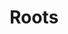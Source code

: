 ---
word: "true"

types: "word"

title: "Roots"

categories: ['']

tags: ['Roots']

arabic: 'الجذور'

arexps: []

enwords: ['Roots']

enexps: []

arlexicons: 'ج'

enlexicons: 'R'

authors: ['Ruqayya Roshdy']

translators: ['']

citations: 'مقدمة في حوسبة اللغة العربية'

sources: 'مركز الملك عبدالله بن عبدالعزيز الدولي لخدمة اللغة العربية'

slug: ""
---